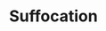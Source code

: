 ---
layout: post
category: concert
title: Suffocation
artists: 
- Suffocation
place: 
- Gaîté Lyrique
country: France
city: Paris
---